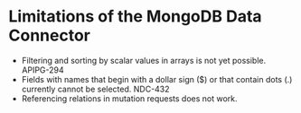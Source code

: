 # Limitations of the MongoDB Data Connector

- Filtering and sorting by scalar values in arrays is not yet possible. APIPG-294
- Fields with names that begin with a dollar sign ($) or that contain dots (.) currently cannot be selected. NDC-432
- Referencing relations in mutation requests does not work.
